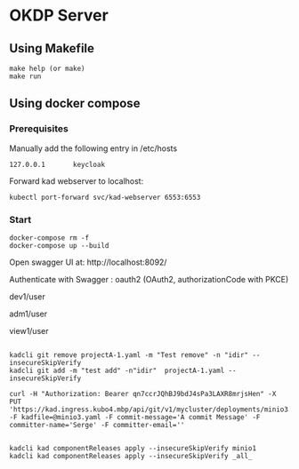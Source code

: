 # OKDP Server

## Using Makefile
```shell
make help (or make)
make run
```

## Using docker compose

### Prerequisites

Manually add the following entry in /etc/hosts

```shell
127.0.0.1       keycloak
```

Forward kad webserver to localhost:

```shell
kubectl port-forward svc/kad-webserver 6553:6553
```

### Start

```shell
docker-compose rm -f
docker-compose up --build
```

Open swagger UI at: http://localhost:8092/

Authenticate with Swagger : oauth2 (OAuth2, authorizationCode with PKCE)

dev1/user

adm1/user

view1/user

```shell

kadcli git remove projectA-1.yaml -m "Test remove" -n "idir" --insecureSkipVerify
kadcli git add -m "test add" -n"idir"  projectA-1.yaml --insecureSkipVerify 

curl -H "Authorization: Bearer qn7ccrJQhBJ9bdJ4sPa3LAXR8mrjsHen" -X PUT 'https://kad.ingress.kubo4.mbp/api/git/v1/mycluster/deployments/minio3.yaml' -F kadfile=@minio3.yaml -F commit-message='A commit Message' -F committer-name='Serge' -F committer-email=''


kadcli kad componentReleases apply --insecureSkipVerify minio1
kadcli kad componentReleases apply --insecureSkipVerify _all_ 

```



